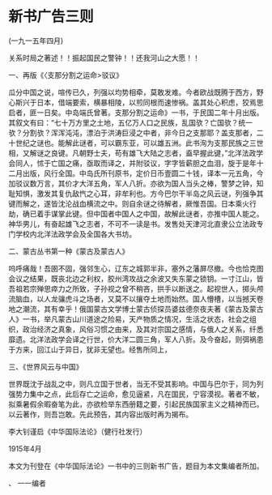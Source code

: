 # 新书广告三则

 

(一九一五年四月)

 

关系时局之著述！！振起国民之警钟！！还我河山之大愿！！

 

一、再版《〈支那分割之运命>驳议》

瓜分中国之说，喧传已久，列强以均势相牵，莫敢发难。今者欧战既腾于西方，野心斯兴于日本，借端要索，横暴相陵，以煎同根而速惨祸。盖其处心积虑，狡焉思启者，匪一日矣。中岛端氏曾著。支那分割之运命》一书，于民国二年十月出版。其叙文有曰：“七十万方里之土地，五亿万人口之民族，乱国欤？亡国欤？统一欤？分割欤？浑浑沌沌，漂泊于洪涛巨浸之中者，非今日之支那耶？盖支那者，二十世纪之谜也。能解此谜者，可以霸东亚，可以雄五洲。此书洵为支那民族之三世相，又解谜之良键。凡朝野士夫，苟有雄飞大陆之志者，盍早握此键，”北洋法政学会同人，怵于亡国之痛，亟取而译之，并附驳议，字字皆薪胆之血泪，旋于是年十二月出版，风行全国。中岛氏所刊原书，定价日币壹圆二十钱，译本一元五角，今加驳议数万言，其价才大洋五角，军人八折。亦欲为国人当头之棒，警梦之钟，知耻知惧，激发其复仇敌忾之心耳，非牟利也。方今巴尔干半岛之风云谜，列强争其键而解之，遂皆沈沦战血横流之中。则自余谜之待解者，厥惟吾国。日本乘火行劫，确已着手谋掌此键。但中国者中国人之中国，故解此谜者，亦推中国人能之。神华男儿，有奋起雄飞之志者，不可不一读是书。发售处天津河北直隶公立法政专门学校内北洋法政学会及全国各大书坊。

 

二、蒙古丛书第一种《蒙古及蒙古人》

呜呼痛哉！吾圉不固，强邻生心，辽东之城郭半非，塞外之藩屏尽撤。今也恰克图会议之结果，既丧北边之利权，胶州湾攻战之余波又失东蒙之锁钥。一寸江山，皆吾祖若宗殚思瘁力之所致，子孙视之曾不稍吝，拱手以断送之。起视世人，掷头颅流脑血，以人龙骧虎斗之场者，又莫不以攘夺土地而始然。国人懵槽，以当撼天卷地之潮流，其有幸乎！俄国蒙古文学博士蒙古侦探员婆兹德奈夜夫著《蒙古及蒙古人》一书，举凡蒙古山川道途之险易，天产物质之情况，生活之状态，社会之组织，政治经济之真象，风俗习惯之由来，及其对宗国之感情，与俄人之关系，纤悉靡遗。北洋法政学会译之行世，价大洋二圆三角，军人八折。及今奋起，则弭祸患于方来，回江山于异日，犹非无望也。经售所同上，

 

三、《世界风云与中国》

世界既沈于战乱之中，则凡立国于世者，当无不受其影响。中国与巴尔于，同为列强势力集中之点，此后存亡之运命，愈见逼紧，凡在国民，宁容漠视。著者不敏，拟乘暑假余暇奋笔为此，亦欲检举东西册籍之要，引起民族国家主义之精神而已。以云著作，则吾岂敢。先此预告，其内容出版时再为揭布。

 

 

 

李大钊谨启《中华国际法论》（健行社发行）

1915年4月

 

本文为刊登在《中华国际法论》一书中的三则新书广告，题目为本文集编者所加。

 

、 一一编者

 

 

